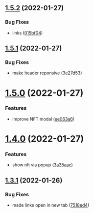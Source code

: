 ## [1.5.2](https://github.com/avneesh0612/Inscribe/compare/v1.5.1...v1.5.2) (2022-01-27)


### Bug Fixes

* links ([015bf04](https://github.com/avneesh0612/Inscribe/commit/015bf04c4871a2274aa61b52906b78c931243904))



## [1.5.1](https://github.com/avneesh0612/Inscribe/compare/v1.5.0...v1.5.1) (2022-01-27)


### Bug Fixes

* make header reponsive ([3e27d53](https://github.com/avneesh0612/Inscribe/commit/3e27d5396955a2766f9c87d5d795e7197127be37))



# [1.5.0](https://github.com/avneesh0612/Inscribe/compare/v1.4.0...v1.5.0) (2022-01-27)


### Features

* improve NFT modal ([ee063a6](https://github.com/avneesh0612/Inscribe/commit/ee063a6e2a4f217ce43c64c9b5749732bf4c49a0))



# [1.4.0](https://github.com/avneesh0612/Inscribe/compare/v1.3.1...v1.4.0) (2022-01-27)


### Features

* show nft via popup ([3a35aac](https://github.com/avneesh0612/Inscribe/commit/3a35aace519a642d0294e70be7949539df1687be))



## [1.3.1](https://github.com/avneesh0612/Inscribe/compare/v1.3.0...v1.3.1) (2022-01-26)


### Bug Fixes

* made links open in new tab ([7518ed4](https://github.com/avneesh0612/Inscribe/commit/7518ed4ca96c287806c98825217d4a39af9a0e6a))



